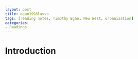 ```yaml
---
layout: post
title: egan1998lasso
tags: [reading notes, Timothy Egan, New West, urbanization]
categories:
- Readings
---
```


# Introduction

